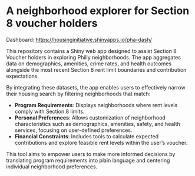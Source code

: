 # A neighborhood explorer for Section 8 voucher holders

Dashboard: https://housinginitiative.shinyapps.io/pha-dash/

This repository contains a Shiny web app designed to assist Section 8 Voucher holders in exploring Philly neighborhoods. The app aggregates data on demographics, amenities, crime rates, and health outcomes alongside the most recent Section 8 rent limit boundaries and contribution expectations.

By integrating these datasets, the app enables users to effectively narrow their housing search by filtering neighborhoods that match:  

- **Program Requirements**: Displays neighborhoods where rent levels comply with Section 8 limits.
- **Personal Preferences**: Allows customization of neighborhood characteristics such as demographics, amenities, safety, and health services, focusing on user-defined preferences.
- **Financial Constraints**: Includes tools to calculate expected contributions and explore feasible rent levels within the user’s voucher.

This tool aims to empower users to make more informed decisions by translating program requirements into plain language and centering individual neighborhood preferences.
